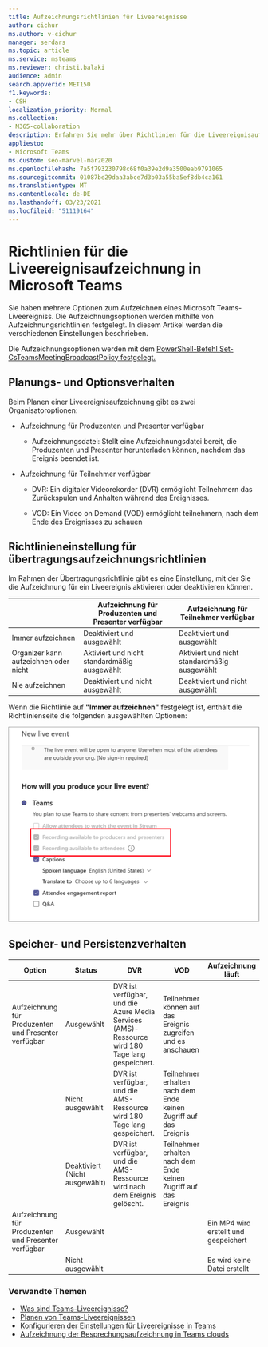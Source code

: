 ```yaml
---
title: Aufzeichnungsrichtlinien für Liveereignisse
author: cichur
ms.author: v-cichur
manager: serdars
ms.topic: article
ms.service: msteams
ms.reviewer: christi.balaki
audience: admin
search.appverid: MET150
f1.keywords:
- CSH
localization_priority: Normal
ms.collection:
- M365-collaboration
description: Erfahren Sie mehr über Richtlinien für die Liveereignisaufzeichnung.
appliesto:
- Microsoft Teams
ms.custom: seo-marvel-mar2020
ms.openlocfilehash: 7a5f793230798c68f0a39e2d9a3500eab9791065
ms.sourcegitcommit: 01087be29daa3abce7d3b03a55ba5ef8db4ca161
ms.translationtype: MT
ms.contentlocale: de-DE
ms.lasthandoff: 03/23/2021
ms.locfileid: "51119164"
---
```

# <a name="live-event-recording-policies-in-microsoft-teams"></a>Richtlinien für die Liveereignisaufzeichnung in Microsoft Teams

Sie haben mehrere Optionen zum Aufzeichnen eines Microsoft Teams-Liveereigniss. Die Aufzeichnungsoptionen werden mithilfe von Aufzeichnungsrichtlinien festgelegt. In diesem Artikel werden die verschiedenen Einstellungen beschrieben.

Die Aufzeichnungsoptionen werden mit dem [PowerShell-Befehl Set-CsTeamsMeetingBroadcastPolicy festgelegt.](/powershell/module/skype/set-csteamsmeetingbroadcastpolicy?view=skype-ps)

## <a name="scheduling-and-option-behaviors"></a>Planungs- und Optionsverhalten

Beim Planen einer Liveereignisaufzeichnung gibt es zwei Organisatoroptionen:

- Aufzeichnung für Produzenten und Presenter verfügbar

  - Aufzeichnungsdatei: Stellt eine Aufzeichnungsdatei bereit, die Produzenten und Presenter herunterladen können, nachdem das Ereignis beendet ist.

- Aufzeichnung für Teilnehmer verfügbar

  - DVR: Ein digitaler Videorekorder (DVR) ermöglicht Teilnehmern das Zurückspulen und Anhalten während des Ereignisses.

  - VOD: Ein Video on Demand (VOD) ermöglicht teilnehmern, nach dem Ende des Ereignisses zu schauen

## <a name="broadcast-recording-policy-setting"></a>Richtlinieneinstellung für übertragungsaufzeichnungsrichtlinien

Im Rahmen der Übertragungsrichtlinie gibt es eine Einstellung, mit der Sie die Aufzeichnung für ein Liveereignis aktivieren oder deaktivieren können.

|                                 | Aufzeichnung für Produzenten und Presenter verfügbar | Aufzeichnung für Teilnehmer verfügbar |
| ------------------------------- | ---------------------------------------------------- | ------------------------------------- |
| Immer aufzeichnen               | Deaktiviert und ausgewählt                                | Deaktiviert und ausgewählt         |
| Organizer kann aufzeichnen oder nicht | Aktiviert und nicht standardmäßig ausgewählt                  | Aktiviert und nicht standardmäßig ausgewählt   |
| Nie aufzeichnen               | Deaktiviert und nicht ausgewählt                            | Deaktiviert und nicht ausgewählt      |

Wenn die Richtlinie auf **"Immer aufzeichnen"** festgelegt ist, enthält die Richtlinienseite die folgenden ausgewählten Optionen:

![Richtlinieneinstellungen für Liveereignisse](../media/live-event-recording-policy.png "Screenshot der Richtlinieneinstellungen für Liveereignisse im Microsoft Teams Admin Center")

## <a name="storage-and-persistence-behavior"></a>Speicher- und Persistenzverhalten

| Option                                       | Status   | DVR                                                   | VOD                                                     | Aufzeichnung läuft                |
| ------------------------------------------------ | ------------ | --------------------------------------------------------- | ----------------------------------------------------------- | ---------------------------- |
| Aufzeichnung für Produzenten und Presenter verfügbar | Ausgewählt     | DVR ist verfügbar, und die Azure Media Services (AMS)-Ressource wird 180 Tage lang gespeichert. | Teilnehmer können auf das Ereignis zugreifen und es anschauen                     |                              |
|                                                  | Nicht ausgewählt | DVR ist verfügbar, und die AMS-Ressource wird 180 Tage lang gespeichert. | Teilnehmer erhalten nach dem Ende keinen Zugriff auf das Ereignis |                              |
||Deaktiviert (Nicht ausgewählt)|DVR ist verfügbar, und die AMS-Ressource wird nach dem Ereignis gelöscht.|Teilnehmer erhalten nach dem Ende keinen Zugriff auf das Ereignis||
| Aufzeichnung für Produzenten und Presenter verfügbar | Ausgewählt     |                                                           |                                                             | Ein MP4 wird erstellt und gespeichert |
|                                                  | Nicht ausgewählt |                                                           |                                                             | Es wird keine Datei erstellt           |

### <a name="related-topics"></a>Verwandte Themen

- [Was sind Teams-Liveereignisse?](what-are-teams-live-events.md)
- [Planen von Teams-Liveereignissen](plan-for-teams-live-events.md)
- [Konfigurieren der Einstellungen für Liveereignisse in Teams](configure-teams-live-events.md)
- [Aufzeichnung der Besprechungsaufzeichnung in Teams clouds](../cloud-recording.md)